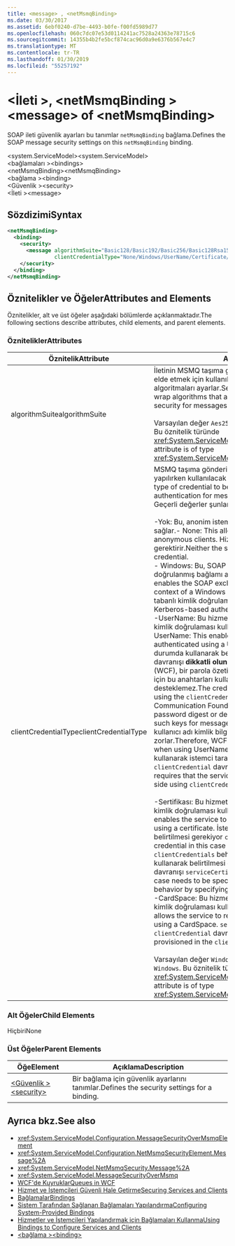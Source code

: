 ```yaml
---
title: <message> , <netMsmqBinding>
ms.date: 03/30/2017
ms.assetid: 6ebf0240-d7be-4493-b0fe-f00fd5989d77
ms.openlocfilehash: 060c7dc07e53d0114241ac7528a24363e78715c6
ms.sourcegitcommit: 14355b4b2fe5bcf874cac96d0a9e6376b567e4c7
ms.translationtype: MT
ms.contentlocale: tr-TR
ms.lasthandoff: 01/30/2019
ms.locfileid: "55257192"
---
```

# <a name="message-of-netmsmqbinding"></a><span data-ttu-id="0d6f2-102">\<İleti >, \<netMsmqBinding ></span><span class="sxs-lookup"><span data-stu-id="0d6f2-102">\<message> of \<netMsmqBinding></span></span>
<span data-ttu-id="0d6f2-103">SOAP ileti güvenlik ayarları bu tanımlar `netMsmqBinding` bağlama.</span><span class="sxs-lookup"><span data-stu-id="0d6f2-103">Defines the SOAP message security settings on this `netMsmqBinding` binding.</span></span>  
  
 <span data-ttu-id="0d6f2-104">\<system.ServiceModel></span><span class="sxs-lookup"><span data-stu-id="0d6f2-104">\<system.ServiceModel></span></span>  
<span data-ttu-id="0d6f2-105">\<bağlamaları ></span><span class="sxs-lookup"><span data-stu-id="0d6f2-105">\<bindings></span></span>  
<span data-ttu-id="0d6f2-106">\<netMsmqBinding></span><span class="sxs-lookup"><span data-stu-id="0d6f2-106">\<netMsmqBinding></span></span>  
<span data-ttu-id="0d6f2-107">\<bağlama ></span><span class="sxs-lookup"><span data-stu-id="0d6f2-107">\<binding></span></span>  
<span data-ttu-id="0d6f2-108">\<Güvenlik ></span><span class="sxs-lookup"><span data-stu-id="0d6f2-108">\<security></span></span>  
<span data-ttu-id="0d6f2-109">\<İleti ></span><span class="sxs-lookup"><span data-stu-id="0d6f2-109">\<message></span></span>  
  
## <a name="syntax"></a><span data-ttu-id="0d6f2-110">Sözdizimi</span><span class="sxs-lookup"><span data-stu-id="0d6f2-110">Syntax</span></span>  
  
```xml  
<netMsmqBinding>
  <binding>
    <security>
      <message algorithmSuite="Basic128/Basic192/Basic256/Basic128Rsa15/Basic256Rsa15/TripleDes/TripleDesRsa15/Basic128Sha256/Basic192Sha256/TripleDesSha256/Basic128Sha256Rsa15/Basic192Sha256Rsa15/Basic256Sha256Rsa15/TripleDesSha256Rsa15"
               clientCredentialType="None/Windows/UserName/Certificate/CardSpace" />
    </security>
  </binding>
</netMsmqBinding>
```  
  
## <a name="attributes-and-elements"></a><span data-ttu-id="0d6f2-111">Öznitelikler ve Öğeler</span><span class="sxs-lookup"><span data-stu-id="0d6f2-111">Attributes and Elements</span></span>  
 <span data-ttu-id="0d6f2-112">Öznitelikler, alt ve üst öğeler aşağıdaki bölümlerde açıklanmaktadır.</span><span class="sxs-lookup"><span data-stu-id="0d6f2-112">The following sections describe attributes, child elements, and parent elements.</span></span>  
  
### <a name="attributes"></a><span data-ttu-id="0d6f2-113">Öznitelikler</span><span class="sxs-lookup"><span data-stu-id="0d6f2-113">Attributes</span></span>  
  
|<span data-ttu-id="0d6f2-114">Öznitelik</span><span class="sxs-lookup"><span data-stu-id="0d6f2-114">Attribute</span></span>|<span data-ttu-id="0d6f2-115">Açıklama</span><span class="sxs-lookup"><span data-stu-id="0d6f2-115">Description</span></span>|  
|---------------|-----------------|  
|<span data-ttu-id="0d6f2-116">algorithmSuite</span><span class="sxs-lookup"><span data-stu-id="0d6f2-116">algorithmSuite</span></span>|<span data-ttu-id="0d6f2-117">İletinin MSMQ taşıma gönderilen iletiler için ileti tabanlı güvenlik elde etmek için kullanılan şifreleme ve anahtar-wrap algoritmaları ayarlar.</span><span class="sxs-lookup"><span data-stu-id="0d6f2-117">Sets the message encryption and key-wrap algorithms that are used to achieve message-based security for messages sent over MSMQ transport.</span></span><br /><br /> <span data-ttu-id="0d6f2-118">Varsayılan değer `Aes256` şeklindedir.</span><span class="sxs-lookup"><span data-stu-id="0d6f2-118">The default value is `Aes256`.</span></span> <span data-ttu-id="0d6f2-119">Bu öznitelik türünde <xref:System.ServiceModel.Security.SecurityAlgorithmSuite>.</span><span class="sxs-lookup"><span data-stu-id="0d6f2-119">This attribute is of type <xref:System.ServiceModel.Security.SecurityAlgorithmSuite>.</span></span>|  
|<span data-ttu-id="0d6f2-120">clientCredentialType</span><span class="sxs-lookup"><span data-stu-id="0d6f2-120">clientCredentialType</span></span>|<span data-ttu-id="0d6f2-121">MSMQ taşıma gönderilen iletiler için istemci kimlik doğrulaması yapılırken kullanılacak kimlik bilgisi türünü belirtir.</span><span class="sxs-lookup"><span data-stu-id="0d6f2-121">Specifies the type of credential to be used when performing client authentication for messages sent over the MSMQ transport.</span></span> <span data-ttu-id="0d6f2-122">Geçerli değerler şunlardır:</span><span class="sxs-lookup"><span data-stu-id="0d6f2-122">Valid values include the following:</span></span><br /><br /> <span data-ttu-id="0d6f2-123">-Yok: Bu, anonim istemcilerle etkileşime geçmek bir hizmet sağlar.</span><span class="sxs-lookup"><span data-stu-id="0d6f2-123">-   None: This allows the service to interact with anonymous clients.</span></span> <span data-ttu-id="0d6f2-124">Hizmet ya da istemci kimlik bilgileri gerektirir.</span><span class="sxs-lookup"><span data-stu-id="0d6f2-124">Neither the service nor the client requires a credential.</span></span><br /><span data-ttu-id="0d6f2-125">-   Windows: Bu, SOAP değişimleri, Windows kimlik bilgisi kimliği doğrulanmış bağlamı altında olmasını sağlar.</span><span class="sxs-lookup"><span data-stu-id="0d6f2-125">-   Windows: This enables the SOAP exchanges to be under the authenticated context of a Windows credential.</span></span> <span data-ttu-id="0d6f2-126">Bu, her zaman Kerberos tabanlı kimlik doğrulaması gerçekleştirir.</span><span class="sxs-lookup"><span data-stu-id="0d6f2-126">This always performs Kerberos-based authentication.</span></span><br /><span data-ttu-id="0d6f2-127">-UserName: Bu hizmet gerektirecek şekilde sağlar, istemci kimlik doğrulaması kullanarak bir kullanıcı adı kimlik bilgisi.</span><span class="sxs-lookup"><span data-stu-id="0d6f2-127">-   UserName: This enables the service to require that the client be authenticated using a UserName credential.</span></span> <span data-ttu-id="0d6f2-128">Kimlik bilgisi bu durumda kullanarak belirtilmesi gerekiyor `clientCredentials` davranışı **dikkatli olun:**  Windows Communication Foundation (WCF), bir parola özeti gönderme veya parola ve ileti güvenliği için bu anahtarları kullanarak anahtarlar türetme desteklemez.</span><span class="sxs-lookup"><span data-stu-id="0d6f2-128">The credential in this case needs to be specified using the `clientCredentials` behavior **Caution:**  Windows Communication Foundation (WCF) does not support sending a password digest or deriving keys using password and using such keys for message security.</span></span> <span data-ttu-id="0d6f2-129">Bu nedenle, WCF exchange kullanıcı adı kimlik bilgileri kullanılırken sağlandığını zorlar.</span><span class="sxs-lookup"><span data-stu-id="0d6f2-129">Therefore, WCF enforces that the exchange is secured when using UserName credentials.</span></span> <span data-ttu-id="0d6f2-130">Bu mod, hizmet sertifikası kullanarak istemci tarafı belirtilmesini gerektirir `clientCredential` davranışı ve `serviceCertificate`.</span><span class="sxs-lookup"><span data-stu-id="0d6f2-130">This mode requires that the service certificate be specified on the client side using `clientCredential` behavior and `serviceCertificate`.</span></span> <br /><br /> <span data-ttu-id="0d6f2-131">-Sertifikası: Bu hizmet gerektirecek şekilde sağlar, istemci kimlik doğrulaması kullanarak bir sertifika.</span><span class="sxs-lookup"><span data-stu-id="0d6f2-131">-   Certificate: This enables the service to require that the client be authenticated using a certificate.</span></span> <span data-ttu-id="0d6f2-132">İstemci kimlik bilgisi bu durumda kullanarak belirtilmesi gerekiyor `clientCredentials` davranışı.</span><span class="sxs-lookup"><span data-stu-id="0d6f2-132">The client credential in this case needs to be specified using the `clientCredentials` behavior.</span></span> <span data-ttu-id="0d6f2-133">Hizmet kimlik bilgisi bu durumda kullanarak belirtilmesi gerekiyor `clientCredentials` belirterek davranışı `serviceCertificate`.</span><span class="sxs-lookup"><span data-stu-id="0d6f2-133">The service credential in this case needs to be specified using the `clientCredentials` behavior by specifying the `serviceCertificate`.</span></span><br /><span data-ttu-id="0d6f2-134">-CardSpace: Bu hizmet gerektirecek şekilde sağlar, istemci kimlik doğrulaması kullanarak bir CardSpace.</span><span class="sxs-lookup"><span data-stu-id="0d6f2-134">-   CardSpace: This allows the service to require that the client be authenticated using a CardSpace.</span></span> <span data-ttu-id="0d6f2-135">`serviceCertiifcate` İçinde sağlanmalıdır `clientCredential` davranışı.</span><span class="sxs-lookup"><span data-stu-id="0d6f2-135">The `serviceCertiifcate` must be provisioned in the `clientCredential` behavior.</span></span><br /><br /> <span data-ttu-id="0d6f2-136">Varsayılan değer `Windows` şeklindedir.</span><span class="sxs-lookup"><span data-stu-id="0d6f2-136">The default value is `Windows`.</span></span> <span data-ttu-id="0d6f2-137">Bu öznitelik türünde <xref:System.ServiceModel.MessageCredentialType>.</span><span class="sxs-lookup"><span data-stu-id="0d6f2-137">This attribute is of type <xref:System.ServiceModel.MessageCredentialType>.</span></span>|  
  
### <a name="child-elements"></a><span data-ttu-id="0d6f2-138">Alt Öğeler</span><span class="sxs-lookup"><span data-stu-id="0d6f2-138">Child Elements</span></span>  
 <span data-ttu-id="0d6f2-139">Hiçbiri</span><span class="sxs-lookup"><span data-stu-id="0d6f2-139">None</span></span>  
  
### <a name="parent-elements"></a><span data-ttu-id="0d6f2-140">Üst Öğeler</span><span class="sxs-lookup"><span data-stu-id="0d6f2-140">Parent Elements</span></span>  
  
|<span data-ttu-id="0d6f2-141">Öğe</span><span class="sxs-lookup"><span data-stu-id="0d6f2-141">Element</span></span>|<span data-ttu-id="0d6f2-142">Açıklama</span><span class="sxs-lookup"><span data-stu-id="0d6f2-142">Description</span></span>|  
|-------------|-----------------|  
|[<span data-ttu-id="0d6f2-143">\<Güvenlik ></span><span class="sxs-lookup"><span data-stu-id="0d6f2-143">\<security></span></span>](../../../../../docs/framework/configure-apps/file-schema/wcf/security-of-netmsmqbinding.md)|<span data-ttu-id="0d6f2-144">Bir bağlama için güvenlik ayarlarını tanımlar.</span><span class="sxs-lookup"><span data-stu-id="0d6f2-144">Defines the security settings for a binding.</span></span>|  
  
## <a name="see-also"></a><span data-ttu-id="0d6f2-145">Ayrıca bkz.</span><span class="sxs-lookup"><span data-stu-id="0d6f2-145">See also</span></span>
- <xref:System.ServiceModel.Configuration.MessageSecurityOverMsmqElement>
- <xref:System.ServiceModel.Configuration.NetMsmqSecurityElement.Message%2A>
- <xref:System.ServiceModel.NetMsmqSecurity.Message%2A>
- <xref:System.ServiceModel.MessageSecurityOverMsmq>
- [<span data-ttu-id="0d6f2-146">WCF'de Kuyruklar</span><span class="sxs-lookup"><span data-stu-id="0d6f2-146">Queues in WCF</span></span>](../../../../../docs/framework/wcf/feature-details/queues-in-wcf.md)
- [<span data-ttu-id="0d6f2-147">Hizmet ve İstemcileri Güvenli Hale Getirme</span><span class="sxs-lookup"><span data-stu-id="0d6f2-147">Securing Services and Clients</span></span>](../../../../../docs/framework/wcf/feature-details/securing-services-and-clients.md)
- [<span data-ttu-id="0d6f2-148">Bağlamalar</span><span class="sxs-lookup"><span data-stu-id="0d6f2-148">Bindings</span></span>](../../../../../docs/framework/wcf/bindings.md)
- [<span data-ttu-id="0d6f2-149">Sistem Tarafından Sağlanan Bağlamaları Yapılandırma</span><span class="sxs-lookup"><span data-stu-id="0d6f2-149">Configuring System-Provided Bindings</span></span>](../../../../../docs/framework/wcf/feature-details/configuring-system-provided-bindings.md)
- [<span data-ttu-id="0d6f2-150">Hizmetler ve İstemcileri Yapılandırmak için Bağlamaları Kullanma</span><span class="sxs-lookup"><span data-stu-id="0d6f2-150">Using Bindings to Configure Services and Clients</span></span>](../../../../../docs/framework/wcf/using-bindings-to-configure-services-and-clients.md)
- [<span data-ttu-id="0d6f2-151">\<bağlama ></span><span class="sxs-lookup"><span data-stu-id="0d6f2-151">\<binding></span></span>](../../../../../docs/framework/misc/binding.md)
